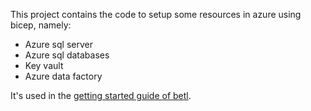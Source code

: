 This project contains the code to setup some resources in azure using bicep, namely:

* Azure sql server 
* Azure sql databases
* Key vault
* Azure data factory

It's used in the <a href="https://www.c2h.nl/betl">getting started guide of betl</a>. 
